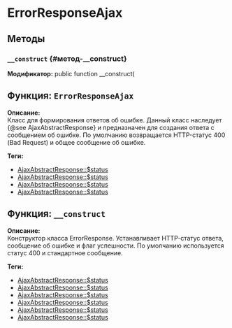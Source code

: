 # ErrorResponseAjax

## Методы

### `__construct` {#метод-__construct}
**Модификатор:** public function __construct(

## Функция: `ErrorResponseAjax`

**Описание:**  
Класс для формирования ответов об ошибке.
Данный класс наследует {@see AjaxAbstractResponse} и предназначен для создания
ответа с сообщением об ошибке. По умолчанию возвращается HTTP-статус 400
(Bad Request) и общее сообщение об ошибке.

**Теги:**
- [AjaxAbstractResponse::\$status](./)
- [AjaxAbstractResponse::\$status](./)
- [AjaxAbstractResponse::\$status](./)
- [AjaxAbstractResponse::\$status](./)
## Функция: `__construct`

**Описание:**  
Конструктор класса ErrorResponse.
Устанавливает HTTP-статус ответа, сообщение об ошибке и флаг успешности.
По умолчанию используется статус 400 и стандартное сообщение.

**Теги:**
- [AjaxAbstractResponse::\$status](./)
- [AjaxAbstractResponse::\$status](./)
- [AjaxAbstractResponse::\$status](./)
- [AjaxAbstractResponse::\$status](./)
- [AjaxAbstractResponse::\$status](./)
- [AjaxAbstractResponse::\$status](./)
